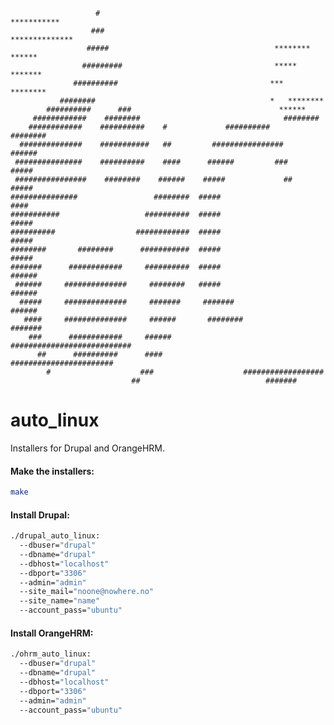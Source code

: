                        #                                             ***********
                      ###                                        **************
                     #####                                     ******** ******
                    #########                                  *****  *******
                  ##########                                  ***   ********
               ########                                       *   ********
            ##########      ###                                 ******
         ############    ########                                ########
        ############    ##########    #             ##########       ########
      ##############    ###########   ##         ################        ######
     ###############    ##########    ####      ######         ###          #####
     ################    ########    ######    #####             ##          #####
    ###############                 ########  #####                           ####
    ###########                   ##########  #####                           #####
    ##########                  ############  #####                           #####
    ########       ########      ###########  #####                           #####
    #######      ############     ##########  #####                          ######
     ######     ##############     ########   #####                          ######
      #####     ##############     #######     #######                      ######
       ####     ##############     ######       ########                  #######
        ###      ############     ######           ###########################
          ##      ##########      ####               #######################
            #                    ###                    ##################
                               ##                            #######
# auto_linux

Installers for Drupal and OrangeHRM.

#### Make the installers:
``` bash
make
```

#### Install Drupal:
``` bash
./drupal_auto_linux:
  --dbuser="drupal"
  --dbname="drupal"
  --dbhost="localhost"
  --dbport="3306"
  --admin="admin"
  --site_mail="noone@nowhere.no"
  --site_name="name"
  --account_pass="ubuntu"
```

#### Install OrangeHRM:
``` bash
./ohrm_auto_linux:
  --dbuser="drupal"
  --dbname="drupal"
  --dbhost="localhost"
  --dbport="3306"
  --admin="admin"
  --account_pass="ubuntu"
```

